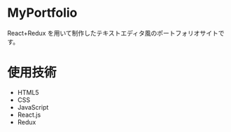 # MyPortfolio

React+Redux を用いて制作したテキストエディタ風のポートフォリオサイトです。

# 使用技術

- HTML5
- CSS
- JavaScript
- React.js
- Redux
